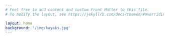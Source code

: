 ```yaml
---
# Feel free to add content and custom Front Matter to this file.
# To modify the layout, see https://jekyllrb.com/docs/themes/#overriding-theme-defaults

layout: home
background: '/img/kayaks.jpg'
---
```


<!-- Display the countdown timer in an element -->
<p id="laskuri"></p>

<script>
// Set the date we're counting down to
var countDownDate = new Date("Aug 27, 2022 14:00:00 +03:00").getTime();

// Update the count down every 1 second
var x = setInterval(function() {

  // Get today's date and time
  var now = new Date().getTime();

  // Find the distance between now and the count down date
  var distance = countDownDate - now;

  // Time calculations for days, hours, minutes and seconds
  var days = Math.floor(distance / (1000 * 60 * 60 * 24));
  var hours = Math.floor((distance % (1000 * 60 * 60 * 24)) / (1000 * 60 * 60));
  var minutes = Math.floor((distance % (1000 * 60 * 60)) / (1000 * 60));
  var seconds = Math.floor((distance % (1000 * 60)) / 1000);

  // Display the result in the element with id="demo"
  document.getElementById("laskuri").innerHTML = "H-hetkeen aikaa: " + days + " päivää " + hours + " tuntia "
  + minutes + " minuuttia ja " + seconds + " sekuntia ";

  // If the count down is finished, write some text
  if (distance < 0) {
    clearInterval(x);
    document.getElementById("demo").innerHTML = "H-hetki";
  }
}, 1000);
</script>
